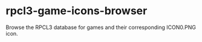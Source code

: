# rpcl3-game-icons-browser
Browse the RPCL3 database for games and their corresponding ICON0.PNG icon.
